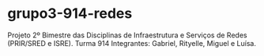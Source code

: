 # grupo3-914-redes

Projeto 2º Bimestre das Disciplinas de Infraestrutura e Serviços de Redes (PRIR/SRED e ISRE).
Turma 914
Integrantes: Gabriel, Rityelle, Miguel e Luísa.

